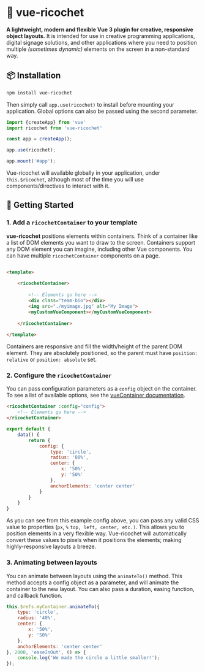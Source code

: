# 🥏 vue-ricochet

**A lightweight, modern and flexible Vue 3 plugin for creative, responsive object layouts.** It is intended for use in creative programming applications, digital signage
solutions, and other applications where you need to position multiple _(sometimes dynamic)_ elements on the screen in a non-standard way.

## 📦 Installation

```bash
npm install vue-ricochet
```

Then simply call `app.use(ricochet)` to install before mounting your application. Global options can also be passed using the second parameter.

```js
import {createApp} from 'vue'
import ricochet from 'vue-ricochet'

const app = createApp();

app.use(ricochet);

app.mount('#app');
```

Vue-ricochet will available globally in your application, under `this.$ricochet`, although most of the time you will use components/directives to interact with it.

## 🚀 Getting Started

### 1. Add a `ricochetContainer` to your template

**vue-ricochet** positions elements within containers. Think of a container like a list of DOM elements you want to draw to the screen. Containers support any DOM element you can imagine, including other Vue components. You can have multiple `ricochetContainer` components on a page.

```html

<template>
    
    <ricochetContainer>
        
        <!-- Elements go here -->
        <div class="team-bio"></div>
        <img src="./myimage.jpg" alt="My Image">
        <myCustomVueComponent></myCustomVueComponent>
        
    </ricochetContainer>
    
</template>
```

Containers are responsive and fill the width/height of the parent DOM element. They are absolutely positioned, so the parent must have `position: relative` or `position: absolute` set.

### 2. Configure the `ricochetContainer`

You can pass configuration parameters as a `config` object on the container. To see a list of available options, see the [vueContainer documentation](#).

```html
<ricochetContainer :config="config">
    <!-- Elements go here -->
</ricochetContainer>
```

```js
export default {
    data() {
        return {
            config: {
                type: 'circle',
                radius: '80%',
                center: {
                    x: '50%',
                    y: '50%'
                },
                anchorElements: 'center center'
            }
        }
    }
}
```

As you can see from this example config above, you can pass any valid CSS value to properties (`px`, `%` `top, left, center, etc.)`. This allows you to position elements in a very flexible way. Vue-ricochet will automatically convert these values to pixels when it positions the elements; making highly-responsive layouts a breeze.

### 3. Animating between layouts

You can animate between layouts using the `animateTo()` method. This method accepts a config object as a parameter, and will animate the container to the new layout. You can also pass a duration, easing function, and callback function.

```js
this.$refs.myContainer.animateTo({
    type: 'circle',
    radius: '40%',
    center: {
        x: '50%',
        y: '50%'
    },
    anchorElements: 'center center'
}, 2000, 'easeInOut', () => {
    console.log('We made the circle a little smaller!');
});
```
